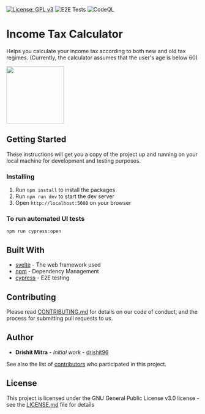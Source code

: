 [![License: GPL v3](https://img.shields.io/badge/License-GPLv3-blue.svg)](https://github.com/drishit96/income-tax-calculator/blob/main/LICENSE) ![E2E Tests](https://github.com/drishit96/income-tax-calculator/workflows/E2E%20Tests/badge.svg?branch=main) ![CodeQL](https://github.com/drishit96/income-tax-calculator/workflows/CodeQL/badge.svg?branch=main)

# Income Tax Calculator

Helps you calculate your income tax according to both new and old tax regimes.
(Currently, the calculator assumes that the user's age is below 60)

[<img src="https://user-images.githubusercontent.com/13049630/167261179-740abe4c-30a5-40e1-9dbd-2e5e501e5a32.png" width="150" />](https://play.google.com/store/apps/details?id=com.app.incometaxcalculator)

## Getting Started

These instructions will get you a copy of the project up and running on your local machine for development and testing purposes.

### Installing

1. Run `npm install` to install the packages
2. Run `npm run dev` to start the dev server
3. Open `http://localhost:5000` on your browser

### To run automated UI tests

`npm run cypress:open`

## Built With

* [svelte](https://svelte.dev/docs) - The web framework used
* [npm](https://www.npmjs.com/) - Dependency Management
* [cypress](https://docs.cypress.io/guides/overview/why-cypress.html#In-a-nutshell) - E2E testing

## Contributing

Please read [CONTRIBUTING.md](https://github.com/drishit96/income-tax-calculator/blob/main/CONTRIBUTING.md) for details on our code of conduct, and the process for submitting pull requests to us.

## Author

* **Drishit Mitra** - *Initial work* - [drishit96](https://github.com/drishit96)

See also the list of [contributors](https://github.com/drishit96/income-tax-calculator/graphs/contributors) who participated in this project.

## License

This project is licensed under the GNU General Public License v3.0 license - see the [LICENSE.md](https://github.com/drishit96/income-tax-calculator/blob/main/LICENSE) file for details
